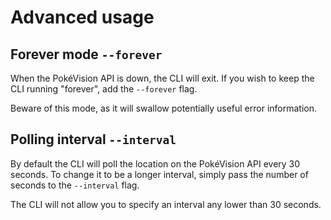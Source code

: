 # Advanced usage

## Forever mode `--forever`

When the PokéVision API is down, the CLI will exit. If you wish to keep the CLI running "forever", add the `--forever` flag.

Beware of this mode, as it will swallow potentially useful error information.

## Polling interval `--interval`

By default the CLI will poll the location on the PokéVision API every 30 seconds. To change it to be a longer interval, simply pass the number of seconds to the `--interval` flag.

The CLI will not allow you to specify an interval any lower than 30 seconds.
